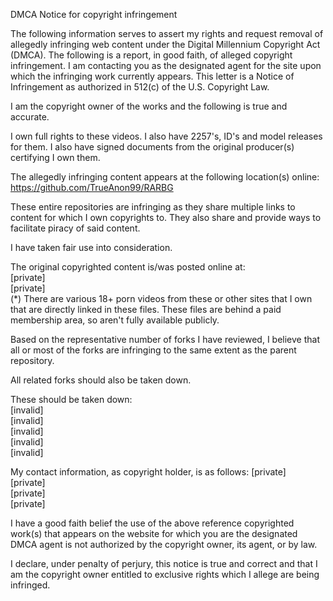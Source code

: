 DMCA Notice for copyright infringement

The following information serves to assert my rights and request removal of
allegedly infringing web content under the Digital Millennium Copyright Act
(DMCA). The following is a report, in good faith, of alleged copyright
infringement. I am contacting you as the designated agent for the site upon
which the infringing work currently appears. This letter is a Notice of
Infringement as authorized in 512(c) of the U.S. Copyright Law.

I am the copyright owner of the works and the following is true and accurate.

I own full rights to these videos. I also have 2257's, ID's and model releases for them. I also have signed documents from the original producer(s) certifying I own them.

The allegedly infringing content appears at the following location(s) online:  
https://github.com/TrueAnon99/RARBG

These entire repositories are infringing as they share multiple links to content for which I own copyrights to. They also share and provide ways to facilitate piracy of said content.

I have taken fair use into consideration.

The original copyrighted content is/was posted online at:  
[private]  
[private]  
(*) There are various 18+ porn videos from these or other sites that I own that are directly linked in these files. These files are behind a paid membership area, so aren't fully available publicly.


Based on the representative number of forks I have reviewed, I believe that all or most of the forks are infringing to the same extent as the parent repository.

All related forks should also be taken down.

These should be taken down:  
[invalid]  
[invalid]  
[invalid]  
[invalid]  
[invalid]  

My contact information, as copyright holder, is as follows:
[private]  
[private]  
[private]  
[private]  

I have a good faith belief the use of the above reference copyrighted
work(s) that appears on the website for which you are the designated DMCA
agent is not authorized by the copyright owner, its agent, or by law.

I declare, under penalty of perjury, this notice is true and correct and
that I am the copyright owner entitled to exclusive rights which I allege
are being infringed.

